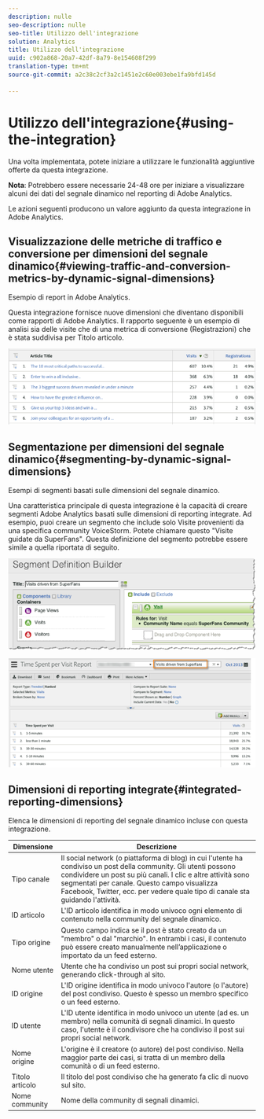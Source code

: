 ```yaml
---
description: nulle
seo-description: nulle
seo-title: Utilizzo dell'integrazione
solution: Analytics
title: Utilizzo dell'integrazione
uuid: c902a868-20a7-42df-8a79-8e154608f299
translation-type: tm+mt
source-git-commit: a2c38c2cf3a2c1451e2c60e003ebe1fa9bfd145d

---
```



# Utilizzo dell'integrazione{#using-the-integration}

Una volta implementata, potete iniziare a utilizzare le funzionalità aggiuntive offerte da questa integrazione.

**Nota**: Potrebbero essere necessarie 24-48 ore per iniziare a visualizzare alcuni dei dati del segnale dinamico nel reporting di Adobe Analytics.

Le azioni seguenti producono un valore aggiunto da questa integrazione in Adobe Analytics.

## Visualizzazione delle metriche di traffico e conversione per dimensioni del segnale dinamico{#viewing-traffic-and-conversion-metrics-by-dynamic-signal-dimensions}

Esempio di report in Adobe Analytics.

Questa integrazione fornisce nuove dimensioni che diventano disponibili come rapporti di Adobe Analytics. Il rapporto seguente è un esempio di analisi sia delle visite che di una metrica di conversione (Registrazioni) che è stata suddivisa per Titolo articolo.

![](assets/examplereport.png)

## Segmentazione per dimensioni del segnale dinamico{#segmenting-by-dynamic-signal-dimensions}

Esempi di segmenti basati sulle dimensioni del segnale dinamico.

Una caratteristica principale di questa integrazione è la capacità di creare segmenti Adobe Analytics basati sulle dimensioni di reporting integrate. Ad esempio, puoi creare un segmento che include solo Visite provenienti da una specifica community VoiceStorm. Potete chiamare questo "Visite guidate da SuperFans". Questa definizione del segmento potrebbe essere simile a quella riportata di seguito.

![](assets/segment1.png)

![](assets/segment2.png)

## Dimensioni di reporting integrate{#integrated-reporting-dimensions}

Elenca le dimensioni di reporting del segnale dinamico incluse con questa integrazione.

| Dimensione | Descrizione |
|---|---|
| Tipo canale | Il social network (o piattaforma di blog) in cui l'utente ha condiviso un post della community. Gli utenti possono condividere un post su più canali. I clic e altre attività sono segmentati per canale. Questo campo visualizza Facebook, Twitter, ecc. per vedere quale tipo di canale sta guidando l'attività. |
| ID articolo | L'ID articolo identifica in modo univoco ogni elemento di contenuto nella community del segnale dinamico. |
| Tipo origine | Questo campo indica se il post è stato creato da un "membro" o dal "marchio". In entrambi i casi, il contenuto può essere creato manualmente nell’applicazione o importato da un feed esterno. |
| Nome utente | Utente che ha condiviso un post sui propri social network, generando click-through al sito. |
| ID origine | L'ID origine identifica in modo univoco l'autore (o l'autore) del post condiviso. Questo è spesso un membro specifico o un feed esterno. |
| ID utente | L'ID utente identifica in modo univoco un utente (ad es. un membro) nella comunità di segnali dinamici. In questo caso, l'utente è il condivisore che ha condiviso il post sui propri social network. |
| Nome origine | L'origine è il creatore (o autore) del post condiviso. Nella maggior parte dei casi, si tratta di un membro della comunità o di un feed esterno. |
| Titolo articolo | Il titolo del post condiviso che ha generato fa clic di nuovo sul sito. |
| Nome community | Nome della community di segnali dinamici. |

